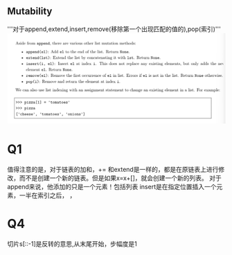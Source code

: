 ## Mutability

'''对于append,extend,insert,remove(移除第一个出现匹配的值的),pop(索引)'''
![alt text](image.png)

# Q1

值得注意的是，对于链表的加和，+= 和extend是一样的，都是在原链表上进行修改，而不是创建一个新的链表。但是如果x=x+[]，就会创建一个新的列表。
对于append来说，他添加的只是一个元素！包括列表
insert是在指定位置插入一个元素，一半在索引之后，
，

# Q4

切片s[::-1]是反转的意思,从末尾开始，步幅度是1



